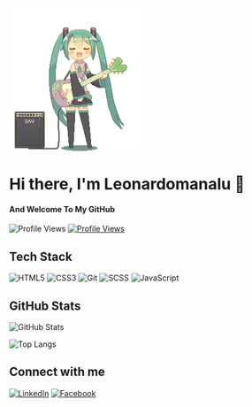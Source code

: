 ![](guitar-amp-electric-guitar.gif)
# Hi there, I'm Leonardomanalu 👋
#### And Welcome To My GitHub

![Profile Views](https://komarev.com/ghpvc/?username=your-github-username&abbreviated=true)
[![Profile Views](https://visitcount.itsvg.in/api?id=InoriDokusha&label=Profile%20Views&color=12&icon=0&pretty=true)](https://visitcount.itsvg.in)

## Tech Stack
![HTML5](https://img.shields.io/badge/-HTML5-E34F26?style=flat-square&logo=html5&logoColor=white)
![CSS3](https://img.shields.io/badge/-CSS3-1572B6?style=flat-square&logo=css3&logoColor=white)
![Git](https://img.shields.io/badge/-Git-F05032?style=flat-square&logo=git&logoColor=white)
![SCSS](https://img.shields.io/badge/-SCSS-CC6699?style=flat-square&logo=sass&logoColor=white)
![JavaScript](https://img.shields.io/badge/-JavaScript-F7DF1E?style=flat-square&logo=javascript&logoColor=white)


## GitHub Stats
![GitHub Stats](https://github-readme-stats.vercel.app/api?username=Inori-dokusha&show_icons=true)

![Top Langs](https://github-readme-stats.vercel.app/api/top-langs/?username=Inori-dokusha&layout=compact)

## Connect with me
[![LinkedIn](https://img.shields.io/badge/-LinkedIn-0077B5?style=flat-square&logo=linkedin&logoColor=white)](https://www.linkedin.com/in/leonardo-manalu-60172a2b8?utm_source=share&utm_campaign=share_via&utm_content=profile&utm_medium=android_app)
[![Facebook](https://img.shields.io/badge/-Facebook-1877F2?style=flat-square&logo=facebook&logoColor=white)](https://www.facebook.com/leonardomanalu30?mibextid=ZbWKwL)
